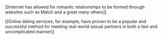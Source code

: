 [[Internet has allowed for romantic relationships to be formed through websites such as Match and a great many others]]

[[Online dating services, for example, have proven to be a popular and successful method for meeting real-world sexual partners in both a fast and uncomplicated manner]]
